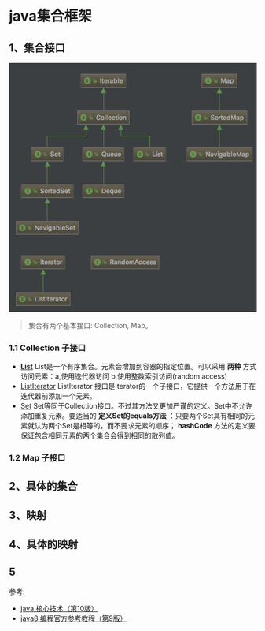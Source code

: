 #  java集合框架

## 1、集合接口
![](image/collection-api.png)

> 集合有两个基本接口: Collection, Map。

### 1.1 Collection 子接口

* [__List__]() List是一个有序集合。元素会增加到容器的指定位置。可以采用 __两种__ 方式访问元素：a,使用迭代器访问
b,使用整数索引访问(random access)
* [ListIterator]() ListIterator 接口是Iterator的一个子接口，它提供一个方法用于在迭代器前添加一个元素。
* [Set]() Set等同于Collection接口。不过其方法又更加严谨的定义。Set中不允许添加重复元素。要适当的 __定义Set的equals方法__ ：只要两个Set具有相同的元素就认为两个Set是相等的，而不要求元素的顺序； __hashCode__ 方法的定义要保证包含相同元素的两个集合会得到相同的散列值。


### 1.2 Map 子接口

## 2、具体的集合
## 3、映射
## 4、具体的映射
## 5

参考:
* [java 核心技术（第10版）]()
* [java8 编程官方参考教程（第9版）]()